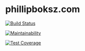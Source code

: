phillipboksz.com
==============

[![Build Status](https://travis-ci.org/pboksz/phillip-boksz.svg?branch=master)](https://travis-ci.org/pboksz/phillip-boksz)

[![Maintainability](https://api.codeclimate.com/v1/badges/08b0052701e4b3a8406e/maintainability)](https://codeclimate.com/github/pboksz/phillip-boksz/maintainability)

[![Test Coverage](https://api.codeclimate.com/v1/badges/08b0052701e4b3a8406e/test_coverage)](https://codeclimate.com/github/pboksz/phillip-boksz/test_coverage)
